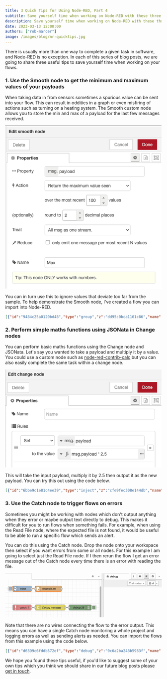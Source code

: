 ```yaml
---
title: 3 Quick Tips for Using Node-RED, Part 4
subtitle: Save yourself time when working on Node-RED with these three tips.
description: Save yourself time when working on Node-RED with these three tips.
date: 2023-03-13 12:00:00
authors: ["rob-marcer"]
image: /images/blog/nr-quicktips.jpg
---
```


There is usually more than one way to complete a given task in software, and Node-RED is no exception. In each of this series of blog posts, we are going to share three useful tips to save yourself time when working on your flows.
<!--more-->


### 1. Use the Smooth node to get the minimum and maximum values of your payloads

When taking data in from sensors sometimes a spurious value can be sent into your flow. This can result in oddities in a graph or even misfiring of actions such as turning on a heating system. The Smooth custom node allows you to store the min and max of a payload for the last few messages received.

![Using the Smooth node to return highest value from the last 100 payloads](./images/smooth.png "Using the Smooth node to return highest value from the last 100 payloads")

You can in turn use this to ignore values that deviate too far from the sample. To help demonstrate the Smooth node, I've created a flow you can import into Node-RED.

```json
[{"id":"9484c25a0120bd48","type":"group","z":"dd95c0bca1101c86","name":"Automatically outputs random value (temperature in Celcius) between 0 & 25 every second","style":{"label":!0},"nodes":["e4f972f9daad6246","c7fc075a1915e87b","966a772c46dc2888"],"x":34,"y":59,"w":574,"h":82},{"id":"e4f972f9daad6246","type":"link out","z":"dd95c0bca1101c86","g":"9484c25a0120bd48","name":"link out 1","mode":"link","links":["33594c64783cdc45","e6bf7b494b48861e"],"x":355,"y":100,"wires":[]},{"id":"c7fc075a1915e87b","type":"inject","z":"dd95c0bca1101c86","g":"9484c25a0120bd48","name":"","props":[],"repeat":"1","crontab":"","once":!1,"onceDelay":0.1,"topic":"","x":130,"y":100,"wires":[["966a772c46dc2888"]]},{"id":"966a772c46dc2888","type":"random","z":"dd95c0bca1101c86","g":"9484c25a0120bd48","name":"","low":"0","high":"25","inte":"true","property":"payload","x":260,"y":100,"wires":[["e4f972f9daad6246"]]},{"id":"37380f26e8bfc98a","type":"group","z":"dd95c0bca1101c86","name":"Calculate average, high and low, save to flow","style":{"label":!0},"nodes":["cc3978c7c4ea56ed","e1819526a5f365c8","33594c64783cdc45","fea261a15b3b7683","e28a69232f1cac53","aecb1727be523240","e30039ee13e480a8"],"x":34,"y":259,"w":552,"h":142},{"id":"cc3978c7c4ea56ed","type":"change","z":"dd95c0bca1101c86","g":"37380f26e8bfc98a","name":"","rules":[{"t":"set","p":"high","pt":"flow","to":"payload","tot":"msg"}],"action":"","property":"","from":"","to":"","reg":!1,"x":310,"y":300,"wires":[["aecb1727be523240"]]},{"id":"e1819526a5f365c8","type":"change","z":"dd95c0bca1101c86","g":"37380f26e8bfc98a","name":"","rules":[{"t":"set","p":"low","pt":"flow","to":"payload","tot":"msg"}],"action":"","property":"","from":"","to":"","reg":!1,"x":310,"y":360,"wires":[["e30039ee13e480a8"]]},{"id":"33594c64783cdc45","type":"link in","z":"dd95c0bca1101c86","g":"37380f26e8bfc98a","name":"link in 1","links":["c07b2e101cecbd3b","e4f972f9daad6246"],"x":75,"y":320,"wires":[["e28a69232f1cac53","fea261a15b3b7683"]]},{"id":"fea261a15b3b7683","type":"smooth","z":"dd95c0bca1101c86","g":"37380f26e8bfc98a","name":"Min","property":"payload","action":"min","count":"100","round":"2","mult":"single","reduce":!1,"x":170,"y":360,"wires":[["e1819526a5f365c8"]]},{"id":"e28a69232f1cac53","type":"smooth","z":"dd95c0bca1101c86","g":"37380f26e8bfc98a","name":"Max","property":"payload","action":"max","count":"100","round":"2","mult":"single","reduce":!1,"x":170,"y":300,"wires":[["cc3978c7c4ea56ed"]]},{"id":"aecb1727be523240","type":"debug","z":"dd95c0bca1101c86","g":"37380f26e8bfc98a","name":"debug 23","active":!0,"tosidebar":!1,"console":!1,"tostatus":!0,"complete":"payload","targetType":"msg","statusVal":"payload","statusType":"auto","x":480,"y":300,"wires":[]},{"id":"e30039ee13e480a8","type":"debug","z":"dd95c0bca1101c86","g":"37380f26e8bfc98a","name":"debug 25","active":!0,"tosidebar":!1,"console":!1,"tostatus":!0,"complete":"payload","targetType":"msg","statusVal":"payload","statusType":"auto","x":480,"y":360,"wires":[]},{"id":"ec11a9ee9148b0b5","type":"group","z":"dd95c0bca1101c86","name":"Evaluate if an incoming value is between flow.high and flow.low, if it is not, send the message down a different wire and show an alert in debug","style":{"label":!0},"nodes":["9393c22b2e3c1ec8","1cd18307cb919159","7c1f474e646765a7","a209cd10f33ec401","f4b15283e55babf4","e6bf7b494b48861e"],"x":34,"y":419,"w":1032,"h":162},{"id":"9393c22b2e3c1ec8","type":"switch","z":"dd95c0bca1101c86","g":"ec11a9ee9148b0b5","name":"Was the value between flow.high and flow.low?","property":"payload","propertyType":"msg","rules":[{"t":"btwn","v":"high","vt":"flow","v2":"low","v2t":"flow"},{"t":"else"}],"checkall":"true","repair":!1,"outputs":2,"x":300,"y":480,"wires":[["1cd18307cb919159"],["7c1f474e646765a7","a209cd10f33ec401"]]},{"id":"1cd18307cb919159","type":"debug","z":"dd95c0bca1101c86","g":"ec11a9ee9148b0b5","name":"debug 15","active":!0,"tosidebar":!0,"console":!1,"tostatus":!1,"complete":"false","statusVal":"","statusType":"auto","x":560,"y":460,"wires":[]},{"id":"7c1f474e646765a7","type":"debug","z":"dd95c0bca1101c86","g":"ec11a9ee9148b0b5","name":"debug 16","active":!1,"tosidebar":!0,"console":!1,"tostatus":!1,"complete":"false","statusVal":"","statusType":"auto","x":560,"y":540,"wires":[]},{"id":"a209cd10f33ec401","type":"change","z":"dd95c0bca1101c86","g":"ec11a9ee9148b0b5","name":"Alert to debug when value is outside of the range","rules":[{"t":"set","p":"payload","pt":"msg","to":"The value was outside of the range","tot":"str"}],"action":"","property":"","from":"","to":"","reg":!1,"x":690,"y":500,"wires":[["f4b15283e55babf4"]]},{"id":"f4b15283e55babf4","type":"debug","z":"dd95c0bca1101c86","g":"ec11a9ee9148b0b5","name":"debug 17","active":!0,"tosidebar":!0,"console":!1,"tostatus":!1,"complete":"false","statusVal":"","statusType":"auto","x":960,"y":500,"wires":[]},{"id":"e6bf7b494b48861e","type":"link in","z":"dd95c0bca1101c86","g":"ec11a9ee9148b0b5","name":"link in 2","links":["e4f972f9daad6246","c07b2e101cecbd3b"],"x":75,"y":480,"wires":[["9393c22b2e3c1ec8"]]},{"id":"caf4214602d5f2c9","type":"group","z":"dd95c0bca1101c86","name":"Manually send a spurious value","style":{"label":!0},"nodes":["14097fb7ba3a9ecc","c07b2e101cecbd3b"],"x":34,"y":159,"w":232,"h":82},{"id":"14097fb7ba3a9ecc","type":"inject","z":"dd95c0bca1101c86","g":"caf4214602d5f2c9","name":"","props":[{"p":"payload"}],"repeat":"","crontab":"","once":!1,"onceDelay":0.1,"topic":"","payload":"75","payloadType":"num","x":130,"y":200,"wires":[["c07b2e101cecbd3b"]]},{"id":"c07b2e101cecbd3b","type":"link out","z":"dd95c0bca1101c86","g":"caf4214602d5f2c9","name":"link out 2","mode":"link","links":["33594c64783cdc45","e6bf7b494b48861e"],"x":225,"y":200,"wires":[]}]
```

### 2. Perform simple maths functions using JSONata in Change nodes

You can perform basic maths functions using the Change node and JSONata. Let's say you wanted to take a payload and multiply it by a value. You could use a custom node such as [node-red-contrib-calc](https://flows.nodered.org/node/node-red-contrib-calc) but you can also easily complete the same task within a change node. 

![Using JSONata in a Change node to multiply a payload by 2.5](./images/jsonata.png "Using JSONata in a Change node to multiply a payload by 2.5")

This will take the input payload, multiply it by 2.5 then output it as the new payload. You can try this out using the code below.

```json
[{"id":"6bbe9c1e81c4ee39","type":"inject","z":"cfe9fec308e144db","name":"","props":[{"p":"payload"}],"repeat":"","crontab":"","once":false,"onceDelay":0.1,"topic":"","payload":"2","payloadType":"num","x":350,"y":400,"wires":[["07aa636f3db17775"]]},{"id":"07aa636f3db17775","type":"change","z":"cfe9fec308e144db","name":"","rules":[{"t":"set","p":"payload","pt":"msg","to":"msg.payload * 2.5","tot":"jsonata"}],"action":"","property":"","from":"","to":"","reg":false,"x":520,"y":440,"wires":[["8bde558e6e2f8551"]]},{"id":"8bde558e6e2f8551","type":"debug","z":"cfe9fec308e144db","name":"debug 26","active":true,"tosidebar":true,"console":false,"tostatus":false,"complete":"false","statusVal":"","statusType":"auto","x":680,"y":440,"wires":[]},{"id":"1c04633997beb150","type":"inject","z":"cfe9fec308e144db","name":"","props":[{"p":"payload"}],"repeat":"","crontab":"","once":false,"onceDelay":0.1,"topic":"","payload":"3","payloadType":"num","x":350,"y":440,"wires":[["07aa636f3db17775"]]},{"id":"bc52c3d2f38115b1","type":"inject","z":"cfe9fec308e144db","name":"","props":[{"p":"payload"}],"repeat":"","crontab":"","once":false,"onceDelay":0.1,"topic":"","payload":"4","payloadType":"num","x":350,"y":480,"wires":[["07aa636f3db17775"]]}]
```

### 3. Use the Catch node to trigger flows on errors

Sometimes you might be working with nodes which don't output anything when they error or maybe output text directly to debug. This makes it difficult for you to run flows when something fails. For example, when using the Read File node, where the expected file is not found, it would be useful to be able to run a specific flow which sends an alert.

You can do this using the Catch node. Drop the node onto your workspace then select if you want errors from some or all nodes. For this example I am going to select just the Read File node. If I then rerun the flow I get an error message out of the Catch node every time there is an error with reading the file.

![Catching an error from the Read File node and outputting a message to debug](./images/catch.gif "Catching an error from the Read File node and outputting a message to debug")

Note that there are no wires connecting the flow to the error output. This means you can have a single Catch node monitoring a whole project and logging errors as well as sending alerts as needed. You can import the flows from this example using the code below.

```json
[{"id":"d6399c6fddb572ef","type":"debug","z":"0c6a2ba248b5933f","name":"debug 28","active":true,"tosidebar":true,"console":false,"tostatus":false,"complete":"payload","targetType":"msg","statusVal":"","statusType":"auto","x":1100,"y":300,"wires":[]},{"id":"de70fda720070c57","type":"inject","z":"0c6a2ba248b5933f","name":"","props":[],"repeat":"","crontab":"","once":false,"onceDelay":0.1,"topic":"","x":790,"y":260,"wires":[["a18f9c8638c78e57"]]},{"id":"a18f9c8638c78e57","type":"file in","z":"0c6a2ba248b5933f","name":"","filename":"example.txt","filenameType":"str","format":"utf8","chunk":false,"sendError":false,"encoding":"none","allProps":false,"x":930,"y":260,"wires":[[]]},{"id":"2dbb0cc4bc10d0bc","type":"catch","z":"0c6a2ba248b5933f","name":"","scope":["a18f9c8638c78e57"],"uncaught":false,"x":790,"y":300,"wires":[["b22988df6357a52a"]]},{"id":"b22988df6357a52a","type":"change","z":"0c6a2ba248b5933f","name":"Debug message","rules":[{"t":"set","p":"payload","pt":"msg","to":"There was an error reading the file","tot":"str"}],"action":"","property":"","from":"","to":"","reg":false,"x":940,"y":300,"wires":[["d6399c6fddb572ef"]]}]
```

We hope you found these tips useful, if you'd like to suggest some of your own tips which you think we should share in our future blog posts please [get in touch](mailto:contact@flowforge.com).